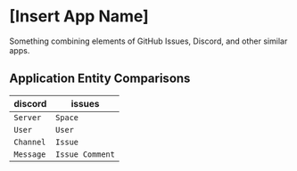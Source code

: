 # [Insert App Name]

Something combining elements of GitHub Issues, Discord, and other similar apps.


## Application Entity Comparisons

| discord   | issues          |
| ---       | ---             |
| `Server`  | `Space`         |
| `User`    | `User`          |
| `Channel` | `Issue`         |
| `Message` | `Issue Comment` |
